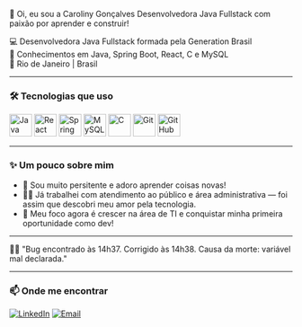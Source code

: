 👋 Oi, eu sou a Caroliny Gonçalves
Desenvolvedora Java Fullstack com paixão por aprender e construir!


  💻 Desenvolvedora Java Fullstack formada pela Generation Brasil<br>
  🚀 Conhecimentos em Java, Spring Boot, React, C e MySQL<br>
  📍 Rio de Janeiro | Brasil


---

### 🛠️ Tecnologias que uso

<p align="left">
  <img src="https://cdn.jsdelivr.net/gh/devicons/devicon/icons/java/java-original.svg" width="40" height="40" alt="Java"/>
  <img src="https://cdn.jsdelivr.net/gh/devicons/devicon/icons/react/react-original.svg" width="40" height="40" alt="React"/>
  <img src="https://cdn.jsdelivr.net/gh/devicons/devicon/icons/spring/spring-original.svg" width="40" height="40" alt="Spring Boot"/>
  <img src="https://cdn.jsdelivr.net/gh/devicons/devicon/icons/mysql/mysql-original.svg" width="40" height="40" alt="MySQL"/>
  <img src="https://cdn.jsdelivr.net/gh/devicons/devicon/icons/c/c-original.svg" width="40" height="40" alt="C"/>
  <img src="https://cdn.jsdelivr.net/gh/devicons/devicon/icons/git/git-original.svg" width="40" height="40" alt="Git"/>
  <img src="https://cdn.jsdelivr.net/gh/devicons/devicon/icons/github/github-original.svg" width="40" height="40" alt="GitHub"/>
</p>

---

### ✨ Um pouco sobre mim

- 🧠 Sou muito persitente e adoro aprender coisas novas!  
- 👩‍💼 Já trabalhei com atendimento ao público e área administrativa — foi assim que descobri meu amor pela tecnologia.  
- 🎯 Meu foco agora é crescer na área de TI e conquistar minha primeira oportunidade como dev!


---

🕵️‍♀️ "Bug encontrado às 14h37. Corrigido às 14h38. Causa da morte: variável mal declarada."

---

### 📫 Onde me encontrar

[![LinkedIn](https://img.shields.io/badge/LinkedIn-0077B5?style=for-the-badge&logo=linkedin&logoColor=white)](https://www.linkedin.com/in/carolinygoncalves)
[![Email](https://img.shields.io/badge/E--mail-D14836?style=for-the-badge&logo=gmail&logoColor=white)](mailto:carolinypeixoto@outlook.com)


